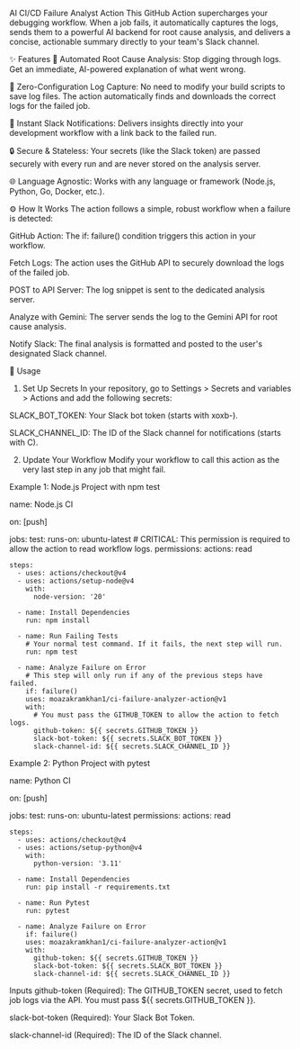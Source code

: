 AI CI/CD Failure Analyst Action
This GitHub Action supercharges your debugging workflow. When a job fails, it automatically captures the logs, sends them to a powerful AI backend for root cause analysis, and delivers a concise, actionable summary directly to your team's Slack channel.

✨ Features
🤖 Automated Root Cause Analysis: Stop digging through logs. Get an immediate, AI-powered explanation of what went wrong.

🚀 Zero-Configuration Log Capture: No need to modify your build scripts to save log files. The action automatically finds and downloads the correct logs for the failed job.

💬 Instant Slack Notifications: Delivers insights directly into your development workflow with a link back to the failed run.

🔒 Secure & Stateless: Your secrets (like the Slack token) are passed securely with every run and are never stored on the analysis server.

🌐 Language Agnostic: Works with any language or framework (Node.js, Python, Go, Docker, etc.).

⚙️ How It Works
The action follows a simple, robust workflow when a failure is detected:

GitHub Action: The if: failure() condition triggers this action in your workflow.

Fetch Logs: The action uses the GitHub API to securely download the logs of the failed job.

POST to API Server: The log snippet is sent to the dedicated analysis server.

Analyze with Gemini: The server sends the log to the Gemini API for root cause analysis.

Notify Slack: The final analysis is formatted and posted to the user's designated Slack channel.

🚀 Usage
1. Set Up Secrets
In your repository, go to Settings > Secrets and variables > Actions and add the following secrets:

SLACK_BOT_TOKEN: Your Slack bot token (starts with xoxb-).

SLACK_CHANNEL_ID: The ID of the Slack channel for notifications (starts with C).

2. Update Your Workflow
Modify your workflow to call this action as the very last step in any job that might fail.

Example 1: Node.js Project with npm test

name: Node.js CI

on: [push]

jobs:
  test:
    runs-on: ubuntu-latest
    # CRITICAL: This permission is required to allow the action to read workflow logs.
    permissions:
      actions: read

    steps:
      - uses: actions/checkout@v4
      - uses: actions/setup-node@v4
        with:
          node-version: '20'

      - name: Install Dependencies
        run: npm install

      - name: Run Failing Tests
        # Your normal test command. If it fails, the next step will run.
        run: npm test

      - name: Analyze Failure on Error
        # This step will only run if any of the previous steps have failed.
        if: failure()
        uses: moazakramkhan1/ci-failure-analyzer-action@v1
        with:
          # You must pass the GITHUB_TOKEN to allow the action to fetch logs.
          github-token: ${{ secrets.GITHUB_TOKEN }}
          slack-bot-token: ${{ secrets.SLACK_BOT_TOKEN }}
          slack-channel-id: ${{ secrets.SLACK_CHANNEL_ID }}

Example 2: Python Project with pytest

name: Python CI

on: [push]

jobs:
  test:
    runs-on: ubuntu-latest
    permissions:
      actions: read

    steps:
      - uses: actions/checkout@v4
      - uses: actions/setup-python@v4
        with:
          python-version: '3.11'

      - name: Install Dependencies
        run: pip install -r requirements.txt

      - name: Run Pytest
        run: pytest

      - name: Analyze Failure on Error
        if: failure()
        uses: moazakramkhan1/ci-failure-analyzer-action@v1
        with:
          github-token: ${{ secrets.GITHUB_TOKEN }}
          slack-bot-token: ${{ secrets.SLACK_BOT_TOKEN }}
          slack-channel-id: ${{ secrets.SLACK_CHANNEL_ID }}

Inputs
github-token (Required): The GITHUB_TOKEN secret, used to fetch job logs via the API. You must pass ${{ secrets.GITHUB_TOKEN }}.

slack-bot-token (Required): Your Slack Bot Token.

slack-channel-id (Required): The ID of the Slack channel.
